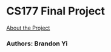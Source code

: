 # CS177 Final Project

[About the Project](https://github.com/bypie5/CS177-Final-Project/blob/master/Project_Documentation.pdf)

### Authors: Brandon Yi

